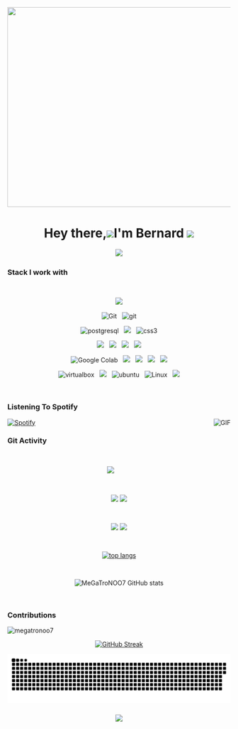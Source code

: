 <p align="center">
<img height=450 width=1080 src="https://github.com/MeGaTroNOO7/MeGaTroNOO7/blob/main/components/newdesti.gif">
</p>
<h1 align="center">Hey there,<img src="https://media0.giphy.com/media/CJ5bKVKLSQsrs3nJw2/giphy.gif?cid=ecf05e47364l6yzbqdzlp2k0hspl1dydxmkx2bzynhf75gg9&rid=giphy.gif&ct=s" width="50">I'm Bernard <img src="https://media4.giphy.com/media/2upjCjg1mWDypXxPw9/giphy.gif?cid=790b76115842c8205fb50fad2826acd5ed1736d898875675&rid=giphy.gif&ct=s" width="50"></h1>
<div align="center">  
  <a href="https://github.com/DenverCoder1/readme-typing-svg"><img src="https://readme-typing-svg.herokuapp.com?color=%2331EE32&center=true&width=500&lines=Full+Stack+Developer;Block+Chain+Enthusiast;Gamer;CTF+newbie;Leet+Coding;Visual+FX"></a>
</div>

### Stack I work with

  <br/>

<p  align="center">
<img src="https://camo.githubusercontent.com/202a58d250ff1d21ee70433e0070b55f8fed747f8883c1750742aa791b1ad871/68747470733a2f2f696d672e736869656c64732e696f2f62616467652f2d4769744875622d3035313232413f7374796c653d666c6174266c6f676f3d676974687562" height="25"/>  
  </p>
  
<p  align="center">
<img alt="Git" src="https://img.shields.io/badge/Git-F05032?style=for-the-badge&logo=git&logoColor=white">
  &nbsp;
<img src="https://img.shields.io/badge/gitlab-181717.svg?style=for-the-badge&logo=gitlab&logoColor=white" alt="git"/>

  </p>
  
  <p  align="center">
    
<img src="https://img.shields.io/badge/Tailwind_CSS-38B2AC?style=for-the-badge&logo=tailwind-css&logoColor=white" alt="postgresql" height="25"/>      
  &nbsp;
    
<img src="https://camo.githubusercontent.com/c8d13e1c596a6726b1da8475a9299fac133f95ef009083b48be01f975a44987e/68747470733a2f2f696d672e736869656c64732e696f2f62616467652f2d48544d4c2d3035313232413f7374796c653d666c6174266c6f676f3d48544d4c35" height="25"/>
  &nbsp;    
<img src="https://img.shields.io/badge/css-1572B6.svg?style=for-the-badge&logo=css3&logoColor=white" alt="css3" height="25"/>
 </p>

 <p  align="center">

  <img src="https://img.shields.io/badge/Java-ED8B00?style=for-the-badge&logo=java&logoColor=white" height="27">
&nbsp;
<img src="https://img.shields.io/badge/Python-3776AB?style=for-the-badge&logo=python&logoColor=white" height="27">
  &nbsp;
<img src="https://img.shields.io/badge/C-00599C?style=for-the-badge&logo=c&logoColor=white" height="27">
&nbsp;
  
<img src="https://img.shields.io/badge/JavaScript-323330?style=for-the-badge&logo=javascript&logoColor=F7DF1E" height="27">
</p>
<p align="center">
  <img alt="Google Colab" src="https://img.shields.io/badge/React-20232A?style=for-the-badge&logo=react&logoColor=61DAFB">
  &nbsp;
<img src="https://img.shields.io/badge/Express.js-000000?style=for-the-badge&logo=express&logoColor=white" height="25"/>
  &nbsp;
  
<img src="https://img.shields.io/badge/next.js-000000?style=for-the-badge&logo=nextdotjs&logoColor=white" height="25"/>
  &nbsp;

<img src="https://img.shields.io/badge/Vue.js-35495E?style=for-the-badge&logo=vuedotjs&logoColor=4FC08D" height="25">
  &nbsp;
  <img src="https://img.shields.io/badge/nuxt.js-00C58E?style=for-the-badge&logo=nuxtdotjs&logoColor=white" height="25">
</p>
  
<p align="center">
  

 <img src="https://img.shields.io/badge/Arch_Linux-1793D1?style=for-the-badge&logo=arch-linux&logoColor=white" alt="virtualbox"/>
    &nbsp;
 <img src="https://img.shields.io/badge/Windows-0078D6?style=for-the-badge&logo=windows&logoColor=white" height="25"/> 
    &nbsp; 
 <img src="https://img.shields.io/badge/VIM-%2311AB00.svg?&style=for-the-badge&logo=vim&logoColor=white" alt="ubuntu"/>
    &nbsp;
<img alt="Linux" src="https://img.shields.io/badge/Visual_Studio_Code-0078D4?style=for-the-badge&logo=visual%20studio%20code&logoColor=white">
      &nbsp;
<img src="https://img.shields.io/badge/Docker-2CA5E0?style=for-the-badge&logo=docker&logoColor=white" height="25"/>

</p>
  
</div>

<br/>

### Listening To Spotify
<img align="right" alt="GIF" height="120px" src="https://media1.giphy.com/media/cOfwtFobGCLJBU3DNn/giphy.gif?cid=ecf05e47kgy47ghmzz51zcm0k5u435h9lzecgvg87l66dueb&rid=giphy.gif&ct=s" />

[![Spotify](https://novatorem-lxrhj5q31-megatronoo7.vercel.app/api/spotify)](https://open.spotify.com/user/t5mtydv1bg32vpbgmp2vdwi9l)

### Git Activity

<br/>

<div align="center">
  
![](https://github-profile-summary-cards.vercel.app/api/cards/profile-details?username=MeGaTroNOO7&theme=github_dark)
  
<br/>

![](https://github-profile-summary-cards.vercel.app/api/cards/most-commit-language?username=MeGaTroNOO7&theme=github_dark)
![](https://github-profile-summary-cards.vercel.app/api/cards/stats?username=MeGaTroNOO7&theme=github_dark)
  
<br/>

![](https://github-profile-summary-cards.vercel.app/api/cards/repos-per-language?username=MeGaTroNOO7&theme=github_dark)
![](https://github-profile-summary-cards.vercel.app/api/cards/productive-time?username=MeGaTroNOO7&theme=github_dark)
  
<br/>

[![top langs](https://github-readme-stats.vercel.app/api/top-langs/?username=MeGaTroNOO7&layout=compact&theme=radical)](https://github.com/anuraghazra/github-readme-stats)
  
<br/>

![MeGaTroNOO7 GitHub stats](https://github-readme-stats.vercel.app/api?username=MeGaTroNOO7&show_icons=true&theme=radical)
  
<br/>
  
</div>

### Contributions

<p align="left"> <img src="https://komarev.com/ghpvc/?username=megatronoo7&label=Profile%20views&color=fb5656&style=flat" alt="megatronoo7" /> </p>

<div align="center">

[![GitHub Streak](https://github-readme-streak-stats.herokuapp.com?user=MeGaTroNOO7&theme=buefy-dark)](https://git.io/streak-stats)

<div align="center">


![snake gif](https://github.com/MeGaTroNOO7/MeGaTroNOO7/blob/output/github-contribution-grid-snake.svg)

###



![](https://komarev.com/ghpvc/?username=MeGaTroNOO7&style=for-the-badge)
</div>
